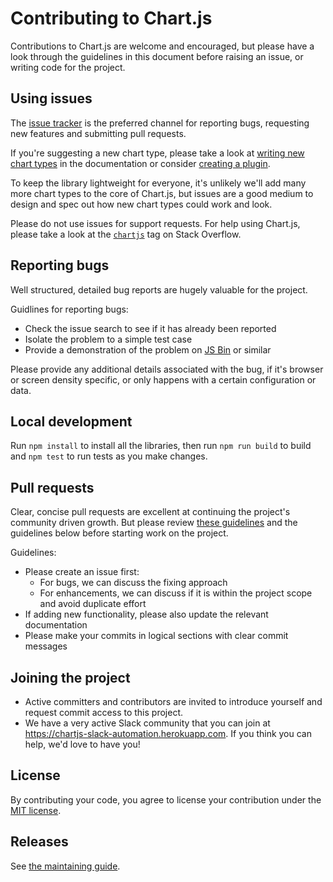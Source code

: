 Contributing to Chart.js
========================

Contributions to Chart.js are welcome and encouraged, but please have a look through the guidelines in this document before raising an issue, or writing code for the project.

Using issues
------------

The [issue tracker](https://github.com/chartjs/Chart.js/issues) is the preferred channel for reporting bugs, requesting new features and submitting pull requests.

If you're suggesting a new chart type, please take a look at [writing new chart types](https://github.com/chartjs/Chart.js/blob/master/docs/07-Advanced.md#writing-new-chart-types) in the documentation or consider [creating a plugin](https://github.com/chartjs/Chart.js/blob/master/docs/07-Advanced.md#creating-plugins).

To keep the library lightweight for everyone, it's unlikely we'll add many more chart types to the core of Chart.js, but issues are a good medium to design and spec out how new chart types could work and look.

Please do not use issues for support requests. For help using Chart.js, please take a look at the [`chartjs`](http://stackoverflow.com/questions/tagged/chartjs) tag on Stack Overflow.

Reporting bugs
--------------

Well structured, detailed bug reports are hugely valuable for the project.

Guidlines for reporting bugs:

- Check the issue search to see if it has already been reported
- Isolate the problem to a simple test case
- Provide a demonstration of the problem on [JS Bin](http://jsbin.com) or similar

Please provide any additional details associated with the bug, if it's browser or screen density specific, or only happens with a certain configuration or data.

Local development
-----------------

Run `npm install` to install all the libraries, then run `npm run build` to build and `npm test` to run tests as you make changes.

Pull requests
-------------

Clear, concise pull requests are excellent at continuing the project's community driven growth. But please review [these guidelines](https://github.com/blog/1943-how-to-write-the-perfect-pull-request) and the guidelines below before starting work on the project.

Guidelines:

- Please create an issue first:
  - For bugs, we can discuss the fixing approach
  - For enhancements, we can discuss if it is within the project scope and avoid duplicate effort
- If adding new functionality, please also update the relevant documentation
- Please make your commits in logical sections with clear commit messages

Joining the project
-------------

- Active committers and contributors are invited to introduce yourself and request commit access to this project.
- We have a very active Slack community that you can join at <https://chartjs-slack-automation.herokuapp.com>. If you think you can help, we'd love to have you!

License
-------

By contributing your code, you agree to license your contribution under the [MIT license](https://github.com/chartjs/chartjs-plugin-zoom/blob/master/LICENSE.md).

Releases
-------

See [the maintaining guide](Maintaining.md).
